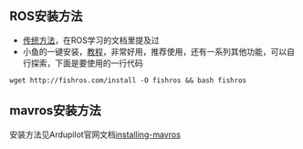 ## ROS安装方法

* [传统方法](http://www.autolabor.com.cn/book/ROSTutorials/chapter1/12-roskai-fa-gong-ju-an-zhuang.html)，在ROS学习的文档里提及过
* 小鱼的一键安装，[教程](https://blog.csdn.net/qq_27865227/article/details/120191557)，非常好用，推荐使用，还有一系列其他功能，可以自行探索，下面是要使用的一行代码   
```shell
wget http://fishros.com/install -O fishros && bash fishros
```
## mavros安装方法
安装方法见Ardupilot官网文档[installing-mavros](https://ardupilot.org/dev/docs/ros-install.html#installing-mavros)